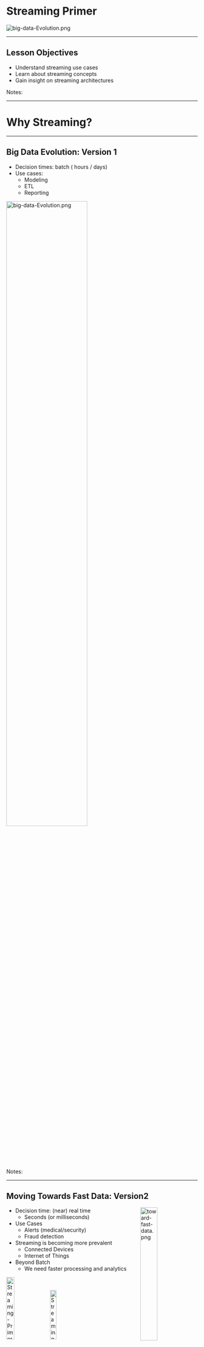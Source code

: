 # Streaming Primer

<img src="../../assets/images/streaming/3rd-party/streaming-data.png" alt="big-data-Evolution.png" style="max-width:50%;"/>


---


## Lesson Objectives

 * Understand streaming use cases
 * Learn about streaming concepts
 * Gain insight on streaming architectures


Notes: 




---

# Why Streaming?

---

## Big Data Evolution: Version 1

  * Decision times: batch ( hours / days)
  * Use cases:
    - Modeling 
    - ETL 
    - Reporting


<img src="../../assets/images/streaming/big-data-Evolution.png" alt="big-data-Evolution.png" style="width:65%;"/><!-- {"left" : 1.46, "top" : 3.21, "height" : 3.71, "width" : 7.33} -->



Notes: 




---

## Moving Towards Fast Data: Version2

<img src="../../assets/images/streaming/toward-fast-data.png" alt="toward-fast-data.png" style="width:30%;float:right;"/><!-- {"left" : 6.62, "top" : 1.23, "height" : 3.24, "width" : 3.27} -->


  * Decision time: (near) real time
    - Seconds (or milliseconds)
  * Use Cases
    - Alerts (medical/security)
    - Fraud detection
  * Streaming is becoming more prevalent
    - Connected Devices
    - Internet of Things
  * Beyond Batch
    - We need faster processing and analytics

<img src="../../assets/images/streaming/3rd-party/Streaming-Primer-Moving-Towards-Fast-Data-Version-2-3.png" alt="Streaming-Primer-Moving-Towards-Fast-Data-Version-2-3.png" style="width:20.5%; "/><!-- {"left" : 2.58, "top" : 6.9, "height" : 1.81, "width" : 2.63} --> &nbsp; <img src="../../assets/images/streaming/3rd-party/Streaming-Primer-Moving-Towards-Fast-Data-Version-2-4.png" alt="Streaming-Primer-Moving-Towards-Fast-Data-Version-2-4.png" style="width:18.3%; "/><!-- {"left" : 5.24, "top" : 6.9, "height" : 1.81, "width" : 2.43} -->




Notes: 




---

## Streaming Volumes: Texas Utilities Smart Meter Data

<img src="../../assets/images/streaming/Texas-Utilities-Smart-Meter-Data.png" alt="Texas-Utilities-Smart-Meter-Data.png" style="width:65%;"/><!-- {"left" : 0.94, "top" : 1.81, "height" : 3.88, "width" : 8.37} -->



Notes: 




---

## Spark Streaming Use Cases

  * Netflix
    - Recommendations
    - 450 billion events/day
  
  * Weather Company
    - Analyze weather sensor data
    - Billions of events/day
    - Multi-Petabyte (PB) traffic daily

  * More use cases at [BigDataUseCases.info](www.BigDataUseCases.info)

<img src="../../assets/images/logos/netflix-logo-1.png" alt="netflix.png" style="width:25%;"/><!-- {"left" : 2.12, "top" : 5.52, "height" : 1.47, "width" : 3.18} -->
  &nbsp;  &nbsp;
<img src="../../assets/images/streaming/3rd-party/the-weather-company.png" alt="the-weather-company.png" style="width:20%;"/><!-- {"left" : 6.24, "top" : 5.52, "height" : 1.47, "width" : 1.89} -->



Notes: 




---

# Streaming Concepts

---

## Real Time / Near Real Time

  * The 'real' real time is in milliseconds order
    - DB query returns in 2 ms
  * 'near real time' is seconds
    - We can process an event within 3 seconds of its generation time



| Name                              | Time                                                | Example                       |
|------------------------------------|-----------------------------------------------------|-------------------------------|
| Hard real time                     | Single order ms,sub milli seconds  </br>1 ms,0.5 ms | Space shuttle control systems |
| Credit card transaction processing | 50 ms, 300 ms                                       | Db queries                    |
| Sending Emails                     | 2 secs +                                            | Stream processing latency     |
|                                    | 1 min +                                             | Mini batch queries            |



Notes: 




---
## Streaming Concepts

  * Processing model
    - Event based or micro batch based
  * Processing guarantees
    - At least once
    - At most once
    - Exactly once
  * State management
  * Event time vs. Arrival time
  * Window Operations
  * Back-pressure adjustment



Notes: 




---
## Streaming Processing Model

  * Two major modes:
    - Event based , Micro Batch
  * Event Based:
    - Events are processed, individually,  as they come in
    - Usually low latency
    - Frameworks: Storm, Flink, Nifi, Samza
  * Micro-Batch
    - Events arrived during a particular time frame (5 secs) are processed as a batch
    - Slightly higher latency (due to batching)
    - Frameworks: Spark Streaming

<img src="../../assets/images/streaming/Streaming-proccessing-model.png" alt="Streaming-proccessing-model.png" style="width:35%;"/><!-- {"left" : 2.44, "top" : 6.32, "height" : 2.46, "width" : 5.38} -->




Notes: 




---
## Event Based Vs. Batch


<img src="../../assets/images/streaming/event-based-batch.png" alt="event-based-batch.png" style="width:70%;"/><!-- {"left" : 1.17, "top" : 1.94, "height" : 5.19, "width" : 7.91} -->





Notes: 



---

## Processing Guarantees 

* At Least Once 

* At Most Once 

* Exactly Once 

* In the order of effort required:
    - At-most-once <  At-least-once  < exactly-once

---

## Processing Guarantees  - At Most Once

- Simplest implementation

- No duplicate processing

- Events can be dropped due to crashes or heavy load

- E.g.  Web requests (if the web server is busy, requests are dropped)

---

## Processing Guarantees  - At Least Once

- All events are guaranteed to be processed (no dropped events)

- An event can be processed more than once.

- In case of failure recovery, events can be re-played and processed again.

- Needs a 'durable buffer' that enables 're-play'

- OK for idempotent operations like saving events.

- Duplicate processing will just over-write previous values.

- Not OK for counting (how many events came in in last 10 mins)

- **Most common** implementation

- Frameworks: All (Storm, Spark, NiFi, Samza, Flink)



Notes: 




---
## Processing Guarantees - Exactly Once

- Events are guaranteed to be processed exactly-once
- No dropped events
- No duplicate processing
- Needs 're-playable buffer' **plus** an external storage system to track state
- Frameworks: Storm (with Trident), Flink, Spark, Samza
* See Example below:
- When applying a new 'batch' of counts, how can we make sure we are not duplicate counting?


<img src="../../assets/images/streaming/Streaming-Primer-Processing-Guarantees-9.png" alt="Streaming-Primer-Processing-Guarantees-9.png" style="width:30%;"/><!-- {"left" : 0.94, "top" : 6.22, "height" : 2.17, "width" : 3.84} -->  &nbsp;  &nbsp; <img src="../../assets/images/streaming/Streaming-Primer-Processing-Guarantees-10.png" alt="Streaming-Primer-Processing-Guarantees-10.png" style="width:30%;"/><!-- {"left" : 5.18, "top" : 6.78, "height" : 1.67, "width" : 4.12} -->



Notes: 




---

## Processing Guarantees Summary



| Application                        | Processing                                                                                                                                          |
|------------------------------------|-----------------------------------------------------------------------------------------------------------------------------------------------------|
| GPS routing app                    | -At most once. We can skip past events to catch up to latest events ('next turn' is more important than past data) </br>-At least once can work too |
| Credit card transaction processing | -Exactly once we don't want to charge credit cards twice due to duplicate processing                                                                |
| Sending Emails                     | -At least once We don't want drop any emails.,Duplicate processing is OK (we might send duplicate emails)                                           |

<!-- {"left" : 0.25, "top" : 1.48, "height" : 3.73, "width" : 9.75} -->

Notes: 




---

## State Management

  * Can the framework remember state associated with events?
  * Per event processing (filter , transformation) don't need state
    - Filter #hashtags from tweets
  * However, complex operations like joining, grouping, aggregating (counts) require state
    - What is the max temperature reported in last one hour
  * SQL analogy
    - Select,  and where clauses don't need state.
    - JOIN / Group BY usually require state
  * Support varies according framework



Notes: 




---

## State Management

  * See next slide for diagrams
  * Store state in memory:
    - Lost if node crashes
    - All types of events have to go to a particular node to compare state
  * Store state in an external store (DB)
    - State can be maintained across nodes
    - Queries can increase latencies and become bottle neck and limit speed of processing
  * Store state along with the event (piggy packing)
    - Event has 'complete payload' with state
    - Efficient, no need for external storage
    - Increases event size (need high throughput IO)




Notes: 




---
## State Management Strategies

<img src="../../assets/images/streaming/Streaming-Primer-State-Management-Strategies-011.png" alt="Streaming-Primer-State-Management-Strategies-011.png.png" style="width:40%;"/><!-- {"left" : 0.43, "top" : 1.59, "height" : 1.85, "width" : 4.9} -->
  &nbsp; <img src="../../assets/images/streaming/Streaming-Primer-State-Management-Strategies-11.png" alt="Streaming-Primer-State-Management-Strategies-11.png" style="width:40%;"/> &nbsp; <!-- {"left" : 5.6, "top" : 1.83, "height" : 2.88, "width" : 4.23} -->


<img src="../../assets/images/streaming/Streaming-Primer-State-Management-Strategies-12.png" alt="Streaming-Primer-State-Management-Strategies-12.png" style="width:30%;"/><!-- {"left" : 1.89, "top" : 5.35, "height" : 2.57, "width" : 6.47} -->





Notes: 




---

## Window Operations

  * Some operations can be done at message level
    - e.g. Sentiment analysis (happy / sad / neutral)
  * Some operations require a bunch of messages and 'time window'
    - E.g.  How much AAPL  stock has gone up in last 10 minutes?
    - We need to previous values to calculate rate of change.
  * Window based operations:
    - Group a bunch of messages by time (usually)
  * Some frameworks support window operations natively
    - E.g.  Spark, Flink
    - Storm does this with Trident



Notes: 




---

## Event Time and Arrival Time

  * Event Time:
    - When the event occurred / generated
  * Arrival Time:
    - When event arrives for processing 
  * Event Time < Arrival Time
  * Some times events may arrive 'out of order' 

<img src="../../assets/images/streaming/Streaming-Primer-Event-Time-and-Arrival-Time-13.png" alt="Streaming-Primer-Event-Time-and-Arrival-Time-13.png" style="width:50%;"/><!-- {"left" : 2.12, "top" : 5.02, "height" : 3.42, "width" : 6.01} -->



Notes: 




---

## Event Time vs. Arrival Time Illustrated

<img src="../../assets/images/streaming/event-time-002.png" alt="event-time-002.png" style="width:70%;"/><!-- {"left" : 0.61, "top" : 1.92, "height" : 4.13, "width" : 9.03} -->




Notes: 




---

## Back Pressure

<img src="../../assets/images/streaming/3rd-party/Back-Pressure.png" alt="Back-Pressure.png" style="width:45%;float:right;"/><!-- {"left" : 6.91, "top" : 1.55, "height" : 1.76, "width" : 2.98} -->


  * Some times processing lags behind 
    - Processing system is too busy
    - Temporary spike in input data (Twitter stream exploding after an election results is announced)
  * Events pile up
    - May lead to events being dropped.
      -> un-acceptable in most of the situations
  * Solutions
    - signal 'upstream' processors to slow down?
    - Leave events in the persistent buffer longer 


Notes: 




---

## Back Pressure


<img src="../../assets/images/streaming/Picture1.png" alt="Picture1.png" style="width:50%;"/><!-- {"left" : 1.86, "top" : 1.95, "height" : 2.74, "width" : 6.54} -->


<img src="../../assets/images/streaming/Picture2.png" alt="Picture2.png" style="width:50%;"/><!-- {"left" : 2, "top" : 4.95, "height" : 2.74, "width" : 6.25} -->



Notes: 




---

# Streaming Architecture

---

## Streaming Architecture - Over Simplified


<img src="../../assets/images/streaming/Streaming-Over-Simplified.png" alt="Streaming-Over-Simplified.png" style="width:65%;"/><!-- {"left" : 0.56, "top" : 3.04, "height" : 3.56, "width" : 9.13} -->




Notes: 




---
## Streaming Architecture - Data Bucket

<img src="../../assets/images/streaming/Streaming-Over-Simplified-01.png" alt="Streaming-Over-Simplified-01.png" style="max-width:55%;float:right;"/><!-- {"left" : 5.88, "top" : 3.48, "height" : 1.89, "width" : 4.21} -->


  * 'data bucket'
    - Captures incoming data
    - Acts as a 'buffer' - smoothes out bursts
    - So even if our processing offline, we won't loose data
    
  * Choices
    - Kafka
    - MQ (RabittMQ ..etc)
    - Amazon Kinesis 



Notes: 




---

## Streaming Architecture - Processing Engine

<img src="../../assets/images/streaming/Streaming-Over-Simplified-02.png" alt="Streaming-Over-Simplified-02.png" style="max-width:55%;float:right;"/><!-- {"left" : 4.84, "top" : 1.78, "height" : 2.41, "width" : 5.15} -->


* Need to process events with low latency
* So many to choose from!
    - Storm
    - Spark
    - NiFi
    - Samza
    - Flink





Notes: 




---
## Streaming Frameworks Feature Comparison



| Feature              | Storm                                             | Spark Streaming | Flink                            | NiFi        |
|----------------------|---------------------------------------------------|-----------------|----------------------------------|-------------|
| Processing Model     | Event-based by default,(Micro Batch using Trident | Micro Batch     | Event-based,+,Micro Batch- based | Event-based |
| Windowing operations | Supported by Trident                              | Yes             | ?                                | ?           |
| Latency              | Milliseconds                                      | Seconds         | Milliseconds                     |             |
|                      |                                                   |                 |                                  |             |
| At-least-once        | YES                                               | YES             | YES                              | YES         |
| At-most-once         |                                                   |                 |                                  |             |
| Exactly-once         |                                                   |                 |                                  |            &nbsp; |

<!-- {"left" : 0.25, "top" : 1.71, "height" : 5.15, "width" : 9.75} -->




Notes: 




---
## Streaming Architecture - Data Store

<img src="../../assets/images/streaming/Streaming-Over-Simplified-03.png" alt="Streaming-Over-Simplified-03.png" style="width:55%;float:right;"/><!-- {"left" : 5.95, "top" : 1.41, "height" : 2.02, "width" : 4.15} -->

  * Where processed data ends up
  * Two requirements:
    - Real time store
    - 'archival' store
  * Real Time Store
    - Need to absorb data in real time
    - Usually a NoSQL storage HBase, Cassandra, many more
  * 'Archival store'
    - Needs to store massive amounts of data
    - Support analytics (usually batch)
    - Hadoop / HDFS



Notes: 




---

## Lambda Architecture

<img src="../../assets/images/streaming/Lambda-Architecture.png" alt="Lambda-Architecture.png" style="width:65%;"/><!-- {"left" : 1.02, "top" : 2.44, "height" : 4.76, "width" : 8.21} -->



Notes: 




---
## Lambda Architecture explained

  * All new data is sent to both batch layer and  speed layer
  * Batch layer
    - Holds master data set (immutable , append-only)
    - Answers batch queries
  * Serving layer
    - updates batch views so they can be queried adhoc
  * Speed Layer
    - Handles new data
    - Facilitates fast / real-time queries
  * Query layer
    - Answers queries using batch & real-time views


Notes: 




---
## Incorporating Lambda Architecture

<img src="../../assets/images/streaming/Lambda-Streaming-Architecture-03.png" alt="Lambda-Streaming-Architecture-03.png" style="width:75%;"/><!-- {"left" : 0.72, "top" : 3.53, "height" : 2.01, "width" : 8.8} -->





Notes: 




---
## Streaming Stack

<img src="../../assets/images/streaming/Streaming-Platforms.png" alt="Streaming-Platforms.png" style="width:75%;"/><!-- {"left" : 0.41, "top" : 2.4, "height" : 4.26, "width" : 9.43} -->




Notes: 




---
# Streaming Frameworks
---

## Streaming Frameworks

  * Storm
  * Spark Streaming  
  * NiFi
  * Flink
  * Samza


Notes: 




---

## Storm

* 'Original' stream processing platform
* Open sourced by Twitter around 2010
* Integrates with multiple systems: MQ, Kafka
* Trident is a high level framework on top of Storm


| Feature                         | Storm                  | Storm + Trident     |
|---------------------------------|------------------------|---------------------|
| Processing Model                | Event batch            | Event + micro batch |
| Processing guarantee            | At-least-once          | Exactly-once        |
| State                           | Yes starting with 1.0  |                     |
| Supports window based functions | Yes starting with 1.0  | Yes                 |
| Latency                         | Sub seconds to seconds | Yes                 |
| Caching                         | no                     |                     |
| Supported languages             | Java, Python           |             &nbsp;         |

<!-- {"left" : 0.25, "top" : 3.93, "height" : 4.19, "width" : 9.75} -->

Notes: 




---
## Spark Streaming

  * Based on popular Spark framework



  | Feature                         | NiFi                         |
  |---------------------------------|------------------------------|
  | Processing Model                | Micro batch                  |
  | Processing guarantee            | At-least-once,  exactly-once |
  | Supports window based functions | yes                          |
  | Latency                         | seconds                      |
  | Caching                         | yes                          |
  | Supported languages             | Java, Scala, Python          |

<!-- {"left" : 0.25, "top" : 2.07, "height" : 3.5, "width" : 9.75} -->

Notes: 




---
## Flink

  * A new framework, that is gaining momentum
  * Developed by consortium of German universities


  | Feature                         | NiFi                        |
  |---------------------------------|-----------------------------|
  | Processing Model                | Event based & batch based   |
  | Processing guarantee            | At-least-once, exactly-once |
  | Supports window based functions | ?                           |
  | Latency                         | Sub seconds to seconds      |
  | Caching                         | ?                           |
  | Supported languages             | Java, Scala, Python         |


<!-- {"left" : 0.25, "top" : 2.78, "height" : 3.5, "width" : 9.75} -->



Notes: 




---
## NiFi

  * Event flow and processing system
  * Open sourced by National Security Agency (NSA)
  * A startup (Onviya) was acquired by Horton Works
  * Hortonworks'  'data flow' product 



| Feature                         | NiFi                   |
|---------------------------------|------------------------|
| Processing Model                | Event based            |
| Processing guarantee            | At-least-once,?        |
| Supports window based functions | ?                      |
| Latency                         | Sub seconds to seconds |
| Caching                         | ?                      |
| Supported languages             | Java, Scala, Python    |
  
<!-- {"left" : 0.25, "top" : 3.82, "height" : 3.5, "width" : 9.75} -->

  
Notes: 




---

## Samza

  * Another new framework
  * Developed by LinkedIn
  * Tight integration with Kafka (also developed at LinkedIn)



| Feature                         | Samza                  |
|---------------------------------|------------------------|
| Processing Model                | Event based            |
| Processing guarantee            | At-least-once          |
| Supports window based functions | ?                      |
| State                           | Yes                    |
| Latency                         | Sub seconds to seconds |
| Caching                         | ?                      |
| Supported languages             | Java, Scala, Python    |


<!-- {"left" : 0.25, "top" : 3.82, "height" : 3.5, "width" : 9.75} -->

Notes: 




---

## Streaming Frameworks At A Glance

| Feature                  | Storm                                                  | Spark Streaming | Flink                                    | NiFi            | Samza       |
|--------------------------|--------------------------------------------------------|-----------------|------------------------------------------|-----------------|-------------|
| **Processing Model**     | Event based by default</br>(micro batch using Trident) | Micro Batch     | Event based,</br>+ </br>MicroBatch based | Event Based (?) | Event based |
| **Windowing operations** | Yes (from 1.0)                                         | Yes             | Yes                                      | ?               | ?           |
| **State**                | Yes (from 1.0)                                         | Yes             | Yes                                      | Yes             | Yes         |
| **Latency**              | Sub seconds                                            | Seconds         | Sub seconds                              | Sub seconds     | Sub seconds |
| **Back Pressure**        | Yes                                                    |                 | Yes                                      |                 |             |
| **At-least-once**        | YES                                                    | YES             | YES                                      | YES             | YES         |
| **At-most-once**         |                                                        |                 |                                          |                 |             |
| **Exactly-once**         |                                                        |                 |                                          |                 |             &nbsp;|

<!-- {"left" : 0.25, "top" : 1.13, "height" : 7.39, "width" : 9.75} -->

Notes: 




---
## Class Discussion

<img src="../../assets/images/icons/quiz-icon.png" style="width:30%;float:right;"/><!-- {"left" : 5.59, "top" : 0.87, "height" : 3.12, "width" : 4.67} -->



  * What are your streaming uses cases ?
